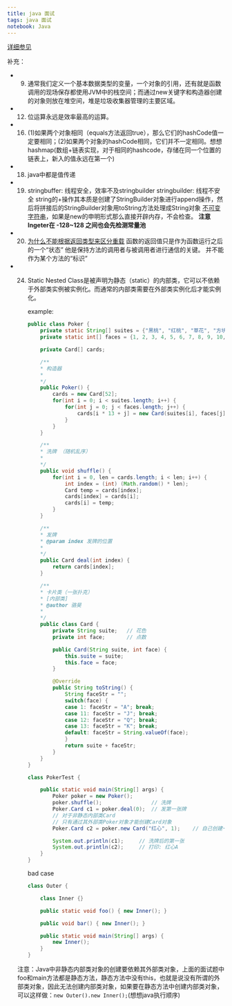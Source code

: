 ```yaml
---
title: java 面试
tags: java 面试
notebook: Java
---
```


[详细参见](http://blog.csdn.net/jackfrued/article/details/44921941)

补充：

- 9. 通常我们定义一个基本数据类型的变量，一个对象的引用，还有就是函数调用的现场保存都使用JVM中的栈空间；而通过new关键字和构造器创建的对象则放在堆空间，堆是垃圾收集器管理的主要区域。

- 12. 位运算永远是效率最高的运算。

- 16. (1)如果两个对象相同（equals方法返回true），那么它们的hashCode值一定要相同；(2)如果两个对象的hashCode相同，它们并不一定相同。想想hashmap(数组+链表实现，对于相同的hashcode，存储在同一个位置的链表上，新入的值永远在第一个)

- 18. java中都是值传递

- 19. stringbuffer: 线程安全，效率不及stringbuilder
      stringbuilder: 线程不安全
      string的+操作其本质是创建了StringBuilder对象进行append操作，然后将拼接后的StringBuilder对象用toString方法处理成String对象
      [不可变字符串](http://www.shouce.ren/api/java/biji/#)，如果是new的申明形式那么直接开辟内存，不会检查。
      **注意Ingeter在 -128~128 之间也会先检测常量池**

- 20. [为什么不能根据返回类型来区分重载](https://www.zhihu.com/question/21455159)
函数的返回值只是作为函数运行之后的一个“状态”
他是保持方法的调用者与被调用者进行通信的关键。
并不能作为某个方法的“标识”

- 24. Static Nested Class是被声明为静态（static）的内部类，它可以不依赖于外部类实例被实例化。而通常的内部类需要在外部类实例化后才能实例化。

        example:
        ``` java
        public class Poker {
            private static String[] suites = {"黑桃", "红桃", "草花", "方块"};
            private static int[] faces = {1, 2, 3, 4, 5, 6, 7, 8, 9, 10, 11, 12, 13};

            private Card[] cards;

            /**
            * 构造器
            * 
            */
            public Poker() {
                cards = new Card[52];
                for(int i = 0; i < suites.length; i++) {
                    for(int j = 0; j < faces.length; j++) {
                        cards[i * 13 + j] = new Card(suites[i], faces[j]);
                    }
                }
            }

            /**
            * 洗牌 （随机乱序）
            * 
            */
            public void shuffle() {
                for(int i = 0, len = cards.length; i < len; i++) {
                    int index = (int) (Math.random() * len);
                    Card temp = cards[index];
                    cards[index] = cards[i];
                    cards[i] = temp;
                }
            }

            /**
            * 发牌
            * @param index 发牌的位置
            * 
            */
            public Card deal(int index) {
                return cards[index];
            }

            /**
            * 卡片类（一张扑克）
            * [内部类]
            * @author 骆昊
            *
            */
            public class Card {
                private String suite;   // 花色
                private int face;       // 点数

                public Card(String suite, int face) {
                    this.suite = suite;
                    this.face = face;
                }

                @Override
                public String toString() {
                    String faceStr = "";
                    switch(face) {
                    case 1: faceStr = "A"; break;
                    case 11: faceStr = "J"; break;
                    case 12: faceStr = "Q"; break;
                    case 13: faceStr = "K"; break;
                    default: faceStr = String.valueOf(face);
                    }
                    return suite + faceStr;
                }
            }
        }
        ```
        ```java       
        class PokerTest {

            public static void main(String[] args) {
                Poker poker = new Poker();
                poker.shuffle();                // 洗牌
                Poker.Card c1 = poker.deal(0);  // 发第一张牌
                // 对于非静态内部类Card
                // 只有通过其外部类Poker对象才能创建Card对象
                Poker.Card c2 = poker.new Card("红心", 1);    // 自己创建一张牌

                System.out.println(c1);     // 洗牌后的第一张
                System.out.println(c2);     // 打印: 红心A
            }
        }
        ```
        bad case
        ```java
        class Outer {

            class Inner {}

            public static void foo() { new Inner(); }

            public void bar() { new Inner(); }

            public static void main(String[] args) {
                new Inner();
            }
        }
        ```
    注意：Java中非静态内部类对象的创建要依赖其外部类对象，上面的面试题中foo和main方法都是静态方法，静态方法中没有this，也就是说没有所谓的外部类对象，因此无法创建内部类对象，如果要在静态方法中创建内部类对象，可以这样做：`new Outer().new Inner();`(想想java执行顺序)